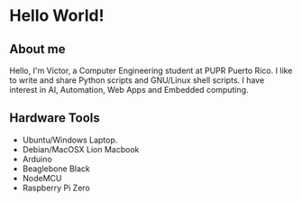 # Hello World!
## About me
Hello, I'm Victor, a Computer Engineering student at PUPR Puerto Rico.
I like to write and share Python scripts and GNU/Linux shell scripts. I have interest in AI, Automation, Web Apps and Embedded computing.
## Hardware Tools
- Ubuntu/Windows Laptop.
- Debian/MacOSX Lion Macbook
- Arduino
- Beaglebone Black
- NodeMCU
- Raspberry Pi Zero
